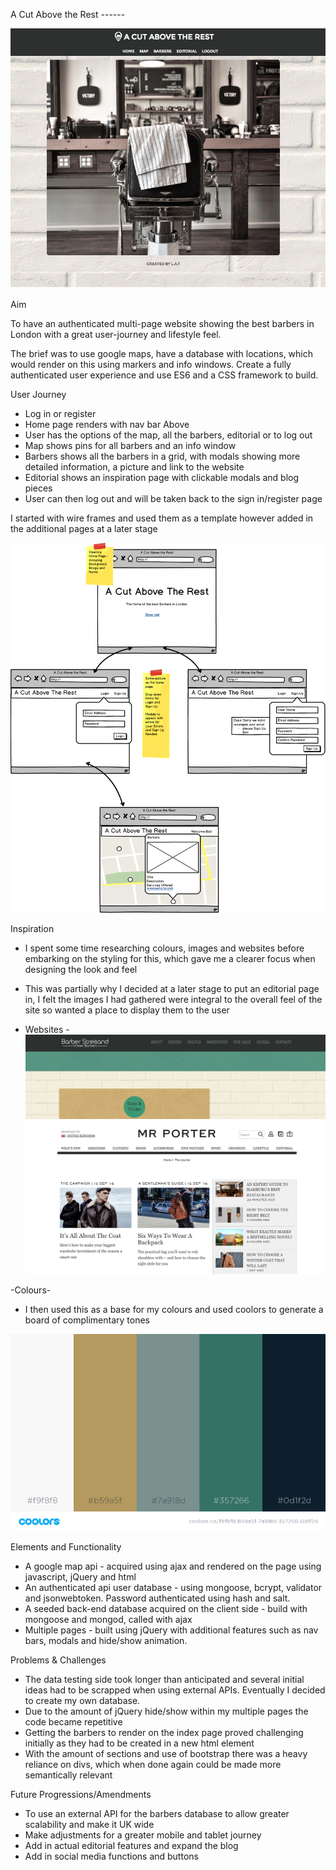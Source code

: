 A Cut Above the Rest ------

![Alt text](/src/images/mainsite.jpg?raw=true)

Aim

To have an authenticated multi-page website showing the best barbers in London with a great user-journey and lifestyle feel.

The brief was to use google maps, have a database with locations, which would render on this using markers and info windows. Create a fully authenticated user experience and use ES6 and a CSS framework to build.

User Journey

- Log in or register
- Home page renders with nav bar Above
- User has the options of the map, all the barbers, editorial or to log out
- Map shows pins for all barbers and an info window
- Barbers shows all the barbers in a grid, with modals showing more detailed information, a picture and link to the website
- Editorial shows an inspiration page with clickable modals and blog pieces
- User can then log out and will be taken back to the sign in/register page

I started with wire frames and used them as a template however added in the additional pages at a later stage

![Alt text](/src/images/Laura-Tombs.png?raw=true)

Inspiration

- I spent some time researching colours, images and websites before embarking on the styling for this, which gave me a clearer focus when designing the look and feel
- This was partially why I decided at a later stage to put an editorial page in, I felt the images I had gathered were integral to the overall feel of the site so wanted a place to display them to the user

- Websites -
![Alt text](/src/images/BarberStreisand.png?raw=true)
![Alt text](/src/images/MrPorter.png?raw=true)

-Colours-
- I then used this as a base for my colours and used coolors to generate a board of complimentary tones

![Alt text](/src/images/coolors.png?raw=true)

Elements and Functionality

- A google map api - acquired using ajax and rendered on the page using javascript, jQuery and html
- An authenticated api user database - using mongoose, bcrypt, validator and jsonwebtoken. Password authenticated using hash and salt.
- A seeded back-end database acquired on the client side - build with mongoose and mongod, called with ajax
- Multiple pages - built using jQuery with additional features such as nav bars, modals and hide/show animation.

Problems & Challenges

- The data testing side took longer than anticipated and several initial ideas had to be scrapped when using external APIs. Eventually I decided to create my own database.
- Due to the amount of jQuery hide/show within my multiple pages the code became repetitive
- Getting the barbers to render on the index page proved challenging initially as they had to be created in a new html element
- With the amount of sections and use of bootstrap there was a heavy reliance on divs, which when done again could be made more semantically relevant

Future Progressions/Amendments

- To use an external API for the barbers database to allow greater scalability and make it UK wide
- Make adjustments for a greater mobile and tablet journey
- Add in actual editorial features and expand the blog
- Add in social media functions and buttons
